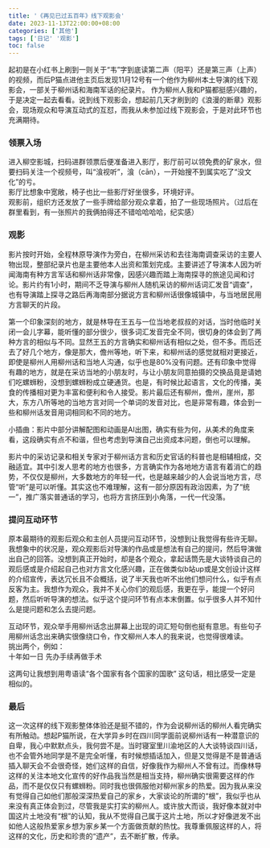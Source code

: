 ```yaml
---
title: '《再见已过五百年》线下观影会'
date: 2023-11-13T22:00:00+08:00
categories: ['其他']
tags: ['日记' '观影']
toc: false
---
```


起初是在小红书上刷到一则关于“韦”字到底读第二声（阳平）还是第三声（上声）的视频，而后P猫点进他主页后发现11月12号有一个他作为柳州本土导演的线下观影会，一部关于柳州话和海南军话的纪录片。
作为柳州人我和P猫都挺感兴趣的，于是决定一起去看看。说到线下观影会，想起前几天才刷到的《浪漫的断章》观影会，现场观众和导演互动式的互怼，而我从未参加过线下观影会，于是对此环节也充满期待。  


### 领票入场

进入柳空影城，扫码进群领票后便准备进入影厅，影厅前可以领免费的矿泉水，但要扫码关注一个视频号，叫“湌视听”，湌（cān），一开始搜不到属实吃了“没文化”的亏。  
影厅比想象中宽敞，椅子也比一些影厅好坐很多，环境好评。  
观影前，组织方还发放了一些手牌给部分观众拿着，拍了一些现场照片。（过后在群里看到，有一张照片的我俩拍得还不错哈哈哈哈，纪实感）

### 观影  

 影片按时开始，全程林原导演作为旁白，在柳州采访和去往海南调查采访的主要人物出现，整部纪录片也是主要他本人出资和策划完成。主要讲述了导演本人因为听闻海南有种方言军话和柳州话非常像，因感兴趣而踏上海南探寻的旅途见闻和讨论。影片约有1小时，期间不乏导演与柳州人随机采访的柳州话词汇发音“调查”，也有导演踏上探寻之路后再海南部分据说方言和柳州话很像城镇中，与当地居民用方言聊天的片段。  

 第一个印象深刻的地方，就是林导在王五与一位当地老叔叔的对话，当时他临时关闭一会儿字幕，能听懂的部分很少，很多词汇发音完全不同，很切身的体会到了两种方言的相似与不同。显然王五的方言确实和柳州话有相似之处，但不多。而后还去了好几个地方，像是那大，儋州等地，听下来，和柳州话的感觉就相对更接近，即使是柳州人用柳州话和当地人沟通，似乎也是80%没有问题。还有印象中觉得有趣的地方，就是在采访当地的小朋友时，与让小朋友同意拍摄的交换品竟是请她们吃螺蛳粉，没想到螺蛳粉成立硬通货。也是，有时候比起语言，文化的传播，美食的传播相对更为丰富和便利和令人接受。影片最后还有柳州，儋州，崖州，那大，东方八所等地的当地方言对同一个单词的发音对比，也是非常有趣，体会到一些和柳州话发音用词相同和不同的地方。    

 小插曲：影片中部分讲解配图和动画是AI出图，确实有些为何，从美术的角度来看，这段确实有点不和谐，但也考虑到导演自己出资成本问题，倒也可以理解。

 影片中的采访记录和相关专家对于柳州话方言和历史官话的科普也是相辅相成，交融适宜。其中引发人思考的地方也很多，方言确实作为各地地方语言有着消亡的趋势，不仅仅是柳州，大多数地方的年轻一代，也是越来越少的人会说当地方言，尽管“听”是可以听懂。其实这也不难理解，这有一部分原因有政治因素，为了“统一”，推广落实普通话的学习，也将方言挤压到小角落，一代一代没落。

### 提问互动环节  

原本最期待的观影后观众和主创人员提问互动环节，没想到让我觉得有些许无聊。我想象中的状况是，观众观影后对导演的作品或是想法有自己的提问，然后导演做出自己的回答。没想到真正开始时，却是各个观众，拿起话筒先是大谈特谈自己的观后感或是介绍起自己也对方言文化感兴趣，正在做类似b站up或是文创设计这样的介绍宣传，表达冗长且不会概括，说了半天我也听不出他们想问什么，似乎有点反客为主。我想作为观众，我并不关心你们的观后感，我更在乎，能提一个好问题，然后听听导演的想法。似乎这个提问环节有点本末倒置。似乎很多人并不知什么是提问题和怎么去提问题。  

互动环节，观众举手用柳州话念出屏幕上出现的词汇短句倒也挺有意思。有些句子用柳州话念出来确实很像绕口令，作文柳州人本人的我来说，也觉得很难读。  
挑出两个，例如：  
十年如一日   先办手续再做手术   

这两句让我想到用粤语读“各个国家有各个国家的国歌” 这句话，相比感受一定是相似的。
  
### 最后 

这一次这样的线下观影整体体验还是挺不错的，作为会说柳州话的柳州人看完确实有所触动。想起P猫所说，在大学异乡时在四川同学面前说柳州话有一种潜意识的自卑，我心中默默点头，我何尝不是。当时寝室里川渝地区的人大谈特谈四川话，也不会管外地同学是不是完全听懂，有时候想插话加入，但是又觉得是不是普通话插入聊天会不会很奇怪，她们这样的自信，好像我作为柳州人不曾有过。而像林导这样的关注本地文化宣传的好作品我当然是相当支持，柳州确实很需要这样的作品，而不是仅仅只有螺蛳粉。同时我也很佩服他对柳州家乡的热爱。因为我从来没有觉得自己如他们那般深深热爱自己的家乡，大家谈论的所谓的“根”，我似乎也从来没有真正体会到过，尽管我是实打实的柳州人。或许放大而谈，我好像本就对中国这片土地没有“根”的认知，我从不觉得自己属于这片土地，所以才好像迸发不出如他人这般热爱家乡想为家乡某一个方面做贡献的热忱。我尊重佩服这样的人，将这样的文化，历史和珍贵的“遗产”，去不断扩散，传承。
  
